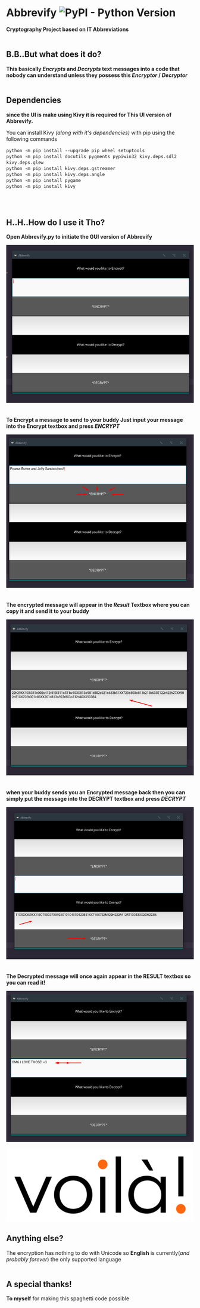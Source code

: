 # Abbrevify ![PyPI - Python Version](https://img.shields.io/pypi/pyversions/Django.svg?color=Green&label=Python&style=popout)
**Cryptography Project based on IT Abbreviations**
<br>
<br>

## B.B..But what does it do?
**This basically _Encrypts_ and _Decrypts_ text messages into a code that nobody can understand unless they possess this _Encryptor_ / _Decryptor_**
<br>
<br>


## Dependencies
**since the UI is make using Kivy it is required for This UI version of Abbrevify.**

You can install Kivy *(along with it's dependencies)* with pip using the following commands
<br>
```
python -m pip install --upgrade pip wheel setuptools
python -m pip install docutils pygments pypiwin32 kivy.deps.sdl2 kivy.deps.glew
python -m pip install kivy.deps.gstreamer
python -m pip install kivy.deps.angle
python -m pip install pygame
python -m pip install kivy
```
<br>
<br>


## H..H..How do I use it Tho?
**Open Abbrevify.py to initiate the GUI version of Abbrevify**

![scrsone](Screenshots/Screenshot_1.png)
<br>
<br>
<br>
**To Encrypt a message to send to your buddy Just input your message into the Encrypt textbox and press _ENCRYPT_**

![scrstwo](Screenshots/Screenshot_2.png)
<br>
<br>
<br>
**The encrypted message will appear in the _Result_ Textbox where you can copy it and send it to your buddy**

![screthree](Screenshots/Screenshot_3.png)
<br>
<br>
<br>
**when your buddy sends you an Encrypted message back then you can simply put the message into the DECRYPT textbox and press _DECRYPT_**

![scrsfour](Screenshots/Screenshot_4.png)
<br>
<br>
<br>
**The Decrypted message will once again appear in the RESULT textbox so you can read it!**

![scrsfive](Screenshots/Screenshot_5.png)


<p align="center">
  <img src="voila.png"
</p>


## Anything else?
The encryption has nothing to do with Unicode so **English** is currently(_and probably forever_) the only supported language
<br>
<br>


 ## A special thanks!
 **To myself** for making this spaghetti code possible

